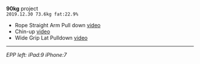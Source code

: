**90kg** project<br>
`2019.12.30 73.6kg fat:22.9%`<br>
- Rope Straight Arm Pull down [video](https://www.bilibili.com/video/av31533313/)
- Chin-up [video](https://www.youtube.com/watch?v=BI_OB-mNoAs)
- Wide Grip Lat Pulldown [video](https://www.youtube.com/watch?v=emt_UCTCUO4&t=1s)

---
*EPP left: iPad:9 iPhone:7*
